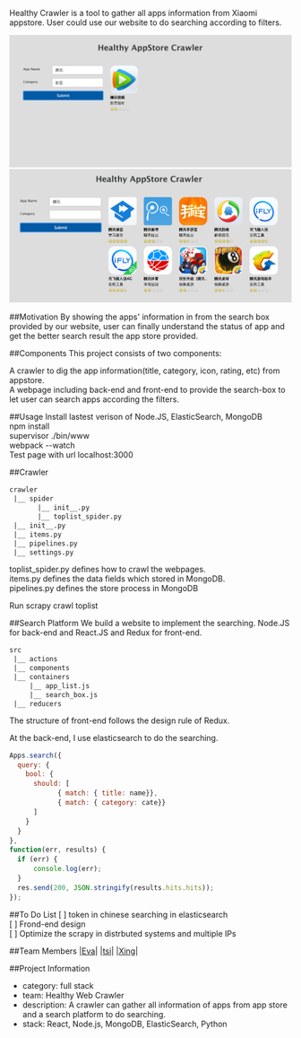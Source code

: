 Healthy Crawler is a tool to gather all apps information from Xiaomi appstore. User could use our website to do searching according to filters. 

![Screenshots](./screenshot1.png)
![Screenshots](./screenshot2.png)

##Motivation
By showing the apps' information in from the search box provided by our website, user can finally understand the status of app and get the better search result the app store provided.

##Components
This project consists of two components:

A crawler to dig the app information(title, category, icon, rating, etc) from appstore.  
A webpage including back-end and front-end to provide the search-box to let user can search apps according the filters. 

##Usage
Install lastest verison of Node.JS, ElasticSearch, MongoDB  
npm install  
supervisor ./bin/www  
webpack --watch  
Test page with url localhost:3000

##Crawler

```
crawler
 |__ spider
       |__ init__.py
       |__ toplist_spider.py
 |__ init__.py
 |__ items.py
 |__ pipelines.py
 |__ settings.py
```

toplist_spider.py defines how to crawl the webpages.  
items.py defines the data fields which stored in MongoDB.  
pipelines.py defines the store process in MongoDB

Run scrapy crawl toplist   

##Search Platform
We build a website to implement the searching. Node.JS for back-end and React.JS and Redux for front-end.

```
src
 |__ actions
 |__ components
 |__ containers
     |__ app_list.js
     |__ search_box.js
 |__ reducers

```
The structure of front-end follows the design rule of Redux. 

At the back-end, I use elasticsearch to do the searching. 

```javascript
Apps.search({
  query: {
    bool: {
      should: [
            { match: { title: name}},
            { match: { category: cate}}
      ]
    }        
  }
},
function(err, results) {
  if (err) {
      console.log(err);
  }
  res.send(200, JSON.stringify(results.hits.hits));
});
```
##To Do List
[ ] token in chinese searching in elasticsearch  
[ ] Frond-end design  
[ ] Optimize the scrapy in distrbuted systems and multiple IPs 

##Team Members
|[Eva](https://github.com/evah)|
|[tsi](https://github.com/appc7)|
|[Xing](https://github.com/nirvanastar)|

##Project Information
- category: full stack
- team: Healthy Web Crawler
- description: A crawler can gather all information of apps from app store and a search platform to do searching.
- stack: React, Node.js, MongoDB, ElasticSearch, Python